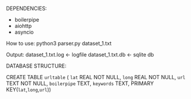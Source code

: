 DEPENDENCIES:
- boilerpipe
- aiohttp
- asyncio

How to use:
python3 parser.py dataset_1.txt

Output:
dataset_1.txt.log <- logfile
dataset_1.txt.db <- sqlite db


DATABASE STRUCTURE:

CREATE TABLE `urltable` (
	`lat`	REAL NOT NULL,
	`long`	REAL NOT NULL,
	`url`	TEXT NOT NULL,
	`boilerpipe`	TEXT,
	`keywords`	TEXT,
	PRIMARY KEY(`lat`,`long`,`url`))
